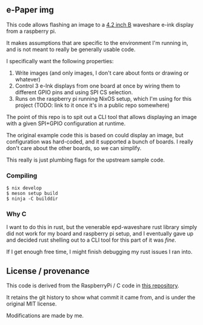 ## e-Paper img

This code allows flashing an image to a [4.2 inch B](https://www.waveshare.com/wiki/4.2inch_e-Paper_Module_\(B\)\_Manual) waveshare e-ink display from a raspberry pi.

It makes assumptions that are specific to the environment I'm running in, and is not meant to really be generally usable code.

I specifically want the following properties:

1. Write images (and only images, I don't care about fonts or drawing or whatever)
2. Control 3 e-Ink displays from one board at once by wiring them to different GPIO pins and using SPI CS selection.
3. Runs on the raspberry pi running NixOS setup, which I'm using for this project (TODO: link to it once it's in a public repo somewhere)

The point of this repo is to spit out a CLI tool that allows displaying an
image with a given SPI+GPIO configuration at runtime.

The original example code this is based on could display an image, but configuration was hard-coded, and it supported a bunch of boards. I really don't care about the other boards, so we can simplify.

This really is just plumbing flags for the upstream sample code.

### Compiling

```console
$ nix develop
$ meson setup build
$ ninja -C builddir
```

### Why C

I want to do this in rust, but the venerable epd-waveshare rust library simply did not work for my board and raspberry pi setup, and I eventually gave up and decided rust shelling out to a CLI tool for this part of it was _fine_.

If I get enough free time, I might finish debugging my rust issues I ran into.

## License / provenance

This code is derived from the RaspberryPi / C code in [this repository](https://github.com/waveshareteam/e-Paper/tree/master).

It retains the git history to show what commit it came from, and is under the original MIT license.

Modifications are made by me.
